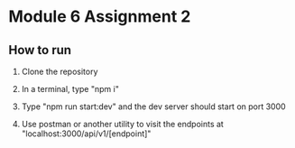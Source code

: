 # Module 6 Assignment 2

## How to run

1. Clone the repository

1. In a terminal, type "npm i"

1. Type "npm run start:dev" and the dev server should start on port 3000

1. Use postman or another utility to visit the endpoints at "localhost:3000/api/v1/[endpoint]"